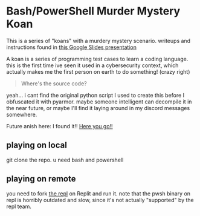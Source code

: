 # Bash/PowerShell Murder Mystery Koan

This is a series of "koans" with a murdery mystery scenario. writeups and instructions found in [this Google Slides presentation](https://docs.google.com/presentation/d/1ESofmSddEVNPGzGG_DvBIdFouVz2BqKmv6VcpH7n-Uo/edit?usp=sharing)

A koan is a series of programming test cases to learn a coding language. this is the first time ive seen it used in a cybersecurity context, which actually makes me the first person on earth to do something! (crazy right)

> Where's the source code?

yeah... i cant find the original python script I used to create this before I obfuscated it with pyarmor. maybe someone intelligent can decompile it in the near future, or maybe I'll find it laying around in my discord messages somewhere.

Future anish here: I found it!! [Here you go!!](https://github.com/anishgoyal1108/PowerShell-and-Bash-Murder-Mystery-Koan/blob/main/main.py)

## playing on local
git clone the repo. u need bash and powershell

## playing on remote
you need to fork [the repl](https://replit.com/@anish1108/PowerShell-and-Bash-Murder-Mystery?v=1) on Replit and run it. note that the pwsh binary on repl is horribly outdated and slow, since it's not actually "supported" by the repl team.
